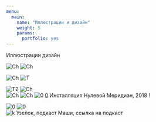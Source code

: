 ```yaml
---
menu:
  main:
    name: "Иллюстрации и дизайн"
    weight: 5
    params:
      portfolio: yes
---
```

Иллюстрации дизайн



![Ch](Chebo.png)
![Ch](ch2.png)

![Ch](DD.png)
![T](T.png)

![T2](T2.png) 
![Ch](14j.png)  
![Ch](S.png)
![Ch](sk.png)
![0](0.png) [0](B.png)
Инсталляция Нулевой Меридиан, 2018 !


![0](B.png) 
![0](L.png)  
![k](K.png)
Узелок, подкаст Маши, ссылка на подкаст 
